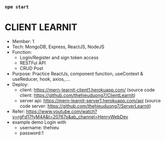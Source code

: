 

### `npm start`

# CLIENT LEARNIT
- Member: 1
- Tech: MongoDB, Express, ReactJS, NodeJS
- Function:
  - Login/Register and sign token access
  - RESTFul API
  - CRUD Post
- Purpose: Practice ReactJs, component function, useContext & useReducer, hook, axios,....
- Deploy: 
  + client: https://mern-learnit-client1.herokuapp.com/
    (source code client: https://github.com/thehieuduong7/ClientLearnit)
  + server api: https://mern-learnit-server1.herokuapp.com/api
    (source code server: https://github.com/thehieuduong7/ServerLearnit)
- Refer: https://www.youtube.com/watch?v=rgFd17fyM4A&t=20767s&ab_channel=HenryWebDev
- example demo Login with
  + username: thehieu 
  + password:1
